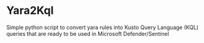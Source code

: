 # Yara2Kql
Simple python script to convert yara rules into Kusto Query Language (KQL) queries that are ready to be used in Microsoft Defender/Sentinel
